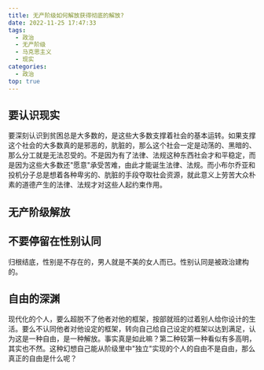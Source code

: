 ```yaml
---
title: 无产阶级如何解放获得彻底的解放?
date: 2022-11-25 17:47:33
tags:
  - 政治
  - 无产阶级
  - 马克思主义
  - 现实
categories:
  - 政治
top: true
---
```

## 要认识现实
要深刻认识到贫困总是大多数的，是这些大多数支撑着社会的基本运转。如果支撑这个社会的大多数真的是邪恶的，肮脏的，那么这个社会一定是动荡的、黑暗的、那么分工就是无法忍受的。不是因为有了法律、法规这种东西社会才和平稳定，而是因为这些大多数还"愿意"承受苦难，由此才能诞生法律、法规。而小布尔乔亚和投机分子总是想着各种卑劣的、肮脏的手段夺取社会资源，就此意义上劳苦大众朴素的道德产生的法律、法规才对这些人起约束作用。
## 无产阶级解放

## 不要停留在性别认同
归根结底，性别是不存在的，男人就是不美的女人而已。性别认同是被政治建构的。
## 自由的深渊
现代化的个人，要么超脱不了他者对他的框架，按部就班的过着别人给你设计的生活。要么不认同他者对他设定的框架，转向自己给自己设定的框架以达到满足，认为这是一种自由，是一种解放。事实真是如此嘛？第二种较第一种看似有多高明，其实也不然。这种幻想自己能从阶级里中"独立"实现的个人的自由不是自由，那么真正的自由是什么呢？